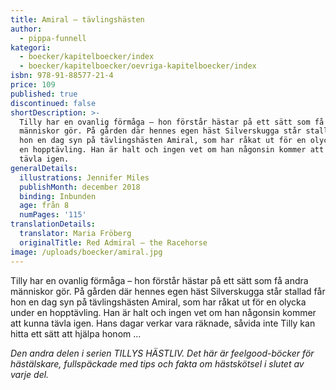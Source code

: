 ```yaml
---
title: Amiral – tävlingshästen
author:
  - pippa-funnell
kategori:
  - boecker/kapitelboecker/index
  - boecker/kapitelboecker/oevriga-kapitelboecker/index
isbn: 978-91-88577-21-4
price: 109
published: true
discontinued: false
shortDescription: >-
  Tilly har en ovanlig förmåga – hon förstår hästar på ett sätt som få andra
  människor gör. På gården där hennes egen häst Silverskugga står stallad får
  hon en dag syn på tävlingshästen Amiral, som har råkat ut för en olycka under
  en hopptävling. Han är halt och ingen vet om han någonsin kommer att kunna
  tävla igen.
generalDetails:
  illustrations: Jennifer Miles
  publishMonth: december 2018
  binding: Inbunden
  age: från 8
  numPages: '115'
translationDetails:
  translator: Maria Fröberg
  originalTitle: Red Admiral – the Racehorse
image: /uploads/boecker/amiral.jpg
---
```

Tilly har en ovanlig förmåga – hon förstår hästar på ett sätt som få andra människor gör. På gården där hennes egen häst Silverskugga står stallad får hon en dag syn på tävlingshästen Amiral, som har råkat ut för en olycka under en hopptävling. Han är halt och ingen vet om han någonsin kommer att kunna tävla igen. Hans dagar verkar vara räknade, såvida inte Tilly kan hitta ett sätt att hjälpa honom …

_Den andra delen i serien TILLYS HÄSTLIV. Det här är feelgood-böcker för hästälskare, fullspäckade med tips och fakta om hästskötsel i slutet av varje del._
